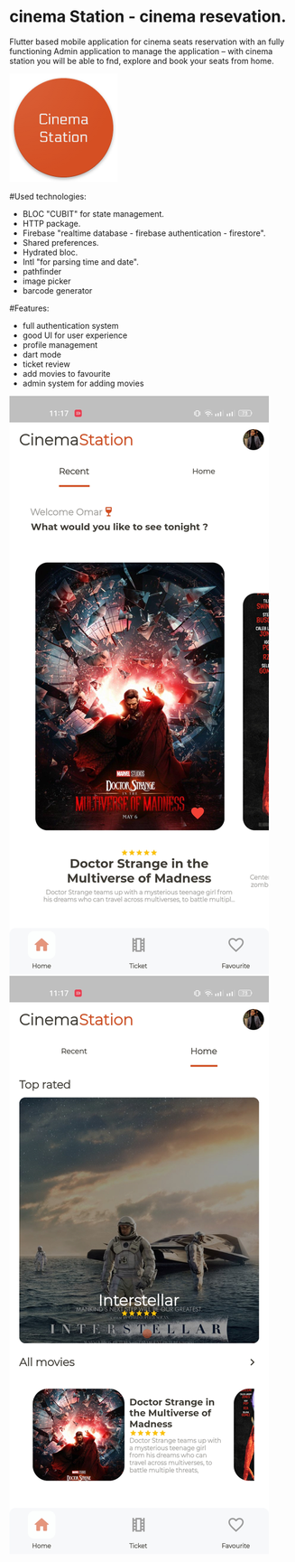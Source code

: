 # cinema Station - cinema resevation.

Flutter based mobile application for cinema seats reservation with an fully functioning
Admin application to manage the application – with cinema station you will be able to fnd, explore
and book your seats from home. 

![GitHub Logo](assets/images/appicon/cinema_launcher.png)


#Used technologies:

- BLOC "CUBIT" for state management.
- HTTP package.
- Firebase "realtime database - firebase authentication - firestore".
- Shared preferences.
- Hydrated bloc.
- Intl "for parsing time and date".
- pathfinder
- image picker
- barcode generator

#Features:
- full authentication system
- good UI for user experience 
- profile management 
- dart mode
- ticket review 
- add movies to favourite
- admin system for adding movies

![alt text](githubScreenshots/Screenshot_2022-10-09-23-17-04-15_033308aa2095ad29ceb639d5e5ec16cd.jpg)
![alt text](githubScreenshots/Screenshot_2022-10-09-23-17-07-92_033308aa2095ad29ceb639d5e5ec16cd.jpg)

